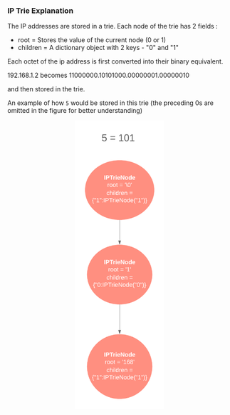 ### IP Trie Explanation

The IP addresses are stored in a trie. Each node of the trie has 2 fields :
* root = Stores the value of the current node (0 or 1)
* children = A dictionary object with 2 keys - "0" and "1"

Each octet of the ip address is first converted into their binary equivalent. 

192.168.1.2 becomes  11000000.10101000.00000001.00000010

and then stored in the trie. 

An example of how `5` would be stored in this trie (the preceding 0s are omitted in the figure for better understanding)

<p align="center">
<img src="https://github.com/UjjwalChallenge/Challenge/blob/master/Submission%20Docs/IP_Trie.png" width="200">
</p>
